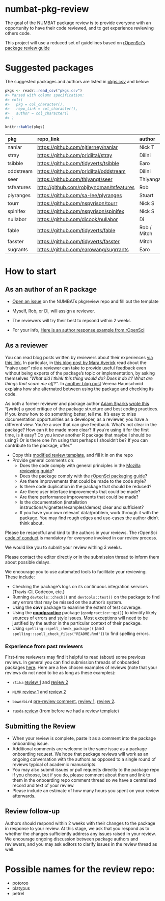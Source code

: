 
<!-- README.md is generated from README.Rmd. Please edit that file -->

# numbat-pkg-review

The goal of the NUMBAT package review is to provide everyone with an
opportunity to have their code reviewed, and to get experience reviewing
others code.

This project will use a reduced set of guidelines based on [rOpenSci’s
package review guide](https://github.com/ropensci/dev_guide)

# Suggested packages

The suggested packages and authors are listed in [pkgs.csv]() and below:

``` r
pkgs <- readr::read_csv("pkgs.csv")
#> Parsed with column specification:
#> cols(
#>   pkg = col_character(),
#>   repo_link = col_character(),
#>   author = col_character()
#> )

knitr::kable(pkgs)
```

| pkg        | repo\_link                                 | author      |
| :--------- | :----------------------------------------- | :---------- |
| naniar     | <https://github.com/njtierney/naniar>      | Nick T      |
| stray      | <https://github.com/pridiltal/stray>       | Dilini      |
| tsibble    | <https://github.com/tidyverts/tsibble>     | Earo        |
| oddstream  | <https://github.com/pridiltal/oddstream>   | Dilini      |
| seer       | <https://github.com/thiyangt/seer>         | Thiyanga    |
| tsfeatures | <http://github.com/robjhyndman/tsfeatures> | Rob         |
| plyranges  | <https://github.com/sa-lee/plyranges>      | Stuart      |
| tourr      | <https://github.com/nspyrison/tourr>       | Nick S      |
| spinifex   | <https://github.com/nspyrison/spinifex>    | Nick S      |
| nullabor   | <https://github.com/dicook/nullabor>       | Di          |
| fable      | <https://github.com/tidyverts/fable>       | Rob / Mitch |
| fasster    | <https://github.com/tidyverts/fasster>     | Mitch       |
| sugrants   | <https://github.com/earowang/sugrrants>    | Earo        |

# How to start

## As an author of an R package

  - [Open an issue](https://github.com/numbats/pkg-review/issues/new) on
    the NUMBATs pkgreview repo and fill out the template

  - Myself, Rob, or Di, will assign a reviewer.

  - The reviewers will try their best to repsond within 2 weeks

  - For your info, [Here is an author response example from
    rOpenSci](https://github.com/ropensci/onboarding/issues/160#issuecomment-355043656)

## As a reviewer

You can read blog posts written by reviewers about their experiences
[via this link](https://ropensci.org/tags/reviewer/). In particular, in
[this blog post by Mara
Averick](https://ropensci.org/blog/2017/08/22/first-package-review/)
read about the “naive user” role a reviewer can take to provide useful
feedback even without being experts of the package’s topic or
implementation, by asking themselves *“What did I think this thing would
do? Does it do it? What are things that scare me off?”*. In [another
blog
post](https://ropensci.org/blog/2017/09/08/first-review-experiences/)
Verena Haunschmid explains how she alternated between using the package
and checking its code.

As both a former reviewer and package author [Adam
Sparks](https://adamhsparks.github.io/) [wrote
this](https://twitter.com/adamhsparks/status/898132036451303425)
“\[write\] a good critique of the package structure and best coding
practices. If you know how to do something better, tell me. It’s easy to
miss documentation opportunities as a developer, as a reviewer, you have
a different view. You’re a user that can give feedback. What’s not clear
in the package? How can it be made more clear? If you’re using it for
the first time, is it easy? Do you know another R package that maybe I
should be using? Or is there one I’m using that perhaps I shouldn’t be?
If you can contribute to the package, offer.”

  - Copy this [modified review
    template](https://raw.githubusercontent.com/numbats/pkg-review/master/review_template.md),
    and fill it in on the repo
  - Provide general comments on:
      - Does the code comply with general principles in the [Mozilla
        reviewing
        guide](https://mozillascience.github.io/codeReview/review.html)?
      - Does the package comply with the [rOpenSci packaging
        guide](https://ropensci.github.io/dev_guide/building.html#building)?
      - Are there improvements that could be made to the code style?
      - Is there code duplication in the package that should be reduced?
      - Are there user interface improvements that could be made?
      - Are there performance improvements that could be made?
      - Is the documentation (installation
        instructions/vignettes/examples/demos) clear and sufficient?
      - If you have your own relevant data/problem, work through it with
        the package. You may find rough edges and use-cases the author
        didn’t think about.

Please be respectful and kind to the authors in your reviews. The
rOpenSci [code of
conduct](https://ropensci.github.io/dev_guide/policies.html#code-of-conduct)
is mandatory for everyone involved in our review process.

We would like you to submit your review withing 3 weeks.

Please contact the editor directly or in the submission thread to inform
them about possible delays.

We encourage you to use automated tools to facilitate your reviewing.
These include:

  - Checking the package’s logs on its continuous integration services
    (Travis-CI, Codecov, etc.)
  - Running `devtools::check()` and `devtools::test()` on the package to
    find any errors that may be missed on the author’s system.
  - Using the **covr** package to examine the extent of test coverage.
  - Using the
    [**goodpractice**](https://github.com/MangoTheCat/goodpractice)
    package (`goodpractice::gp()`) to identify likely sources of errors
    and style issues. Most exceptions will need to be justified by the
    author in the particular context of their package.
  - Using `spelling::spell_check_package()` (and
    `spelling::spell_check_files("README.Rmd")`) to find spelling
    errors.

### Experience from past reviewers

First-time reviewers may find it helpful to read (about) some previous
reviews. In general you can find submission threads of onboarded
packages
[here](https://github.com/ropensci/onboarding/issues?q=is%3Aissue+is%3Aclosed+label%3A6%2Fapproved).
Here are a few chosen examples of reviews (note that your reviews do not
need to be as long as these examples):

  - `rtika`
    [review 1](https://github.com/ropensci/onboarding/issues/191#issuecomment-367166658)
    and
    [review 2](https://github.com/ropensci/onboarding/issues/191#issuecomment-368254623)

  - `NLMR`
    [review 1](https://github.com/ropensci/onboarding/issues/188#issuecomment-368042693)
    and
    [review 2](https://github.com/ropensci/onboarding/issues/188#issuecomment-369310831)

  - `bowerbird` [pre-review
    comment](https://github.com/ropensci/onboarding/issues/139#issuecomment-322713737),
    [review 1](https://github.com/ropensci/onboarding/issues/139#issuecomment-342380870),
    [review 2](https://github.com/ropensci/onboarding/issues/139#issuecomment-342724843).

  - `rusda`
    [review](https://github.com/ropensci/onboarding/issues/18#issuecomment-120445737)
    (from before we had a review template)

## Submitting the Review

  - When your review is complete, paste it as a comment into the package
    onboarding issue.
  - Additional comments are welcome in the same issue as a package
    onboarding request. We hope that package reviews will work as an
    ongoing conversation with the authors as opposed to a single round
    of reviews typical of academic manuscripts.
  - You may also submit issues or pull requests directly to the package
    repo if you choose, but if you do, please comment about them and
    link to them in the onboarding repo comment thread so we have a
    centralized record and text of your review.
  - Please include an estimate of how many hours you spent on your
    review afterwards.

## Review follow-up

Authors should respond within 2 weeks with their changes to the package
in response to your review. At this stage, we ask that you respond as to
whether the changes sufficiently address any issues raised in your
review. We encourage ongoing discussion between package authors and
reviewers, and you may ask editors to clarify issues in the review
thread as well.

# Possible names for the review repo:

  - potoroo
  - platypus
  - petrel

